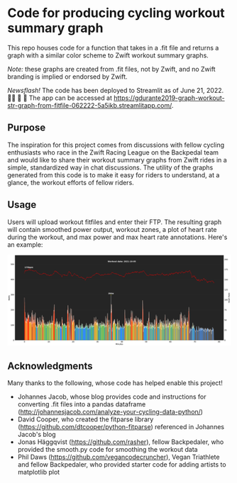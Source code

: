 # Code for producing cycling workout summary graph
This repo houses code for a function that takes in a .fit file and returns a graph with a similar color scheme to Zwift workout summary graphs.  

_Note:_  these graphs are created from .fit files, not by Zwift, and no Zwift branding is implied or endorsed by Zwift.  

*Newsflash!*  The code has been deployed to Streamlit as of June 21, 2022. 🧑‍💻 🥳 🎉   The app can be accessed at https://gdurante2019-graph-workout-str-graph-from-fitfile-062222-5a5ikb.streamlitapp.com/.

## Purpose
The inspiration for this project comes from discussions with fellow cycling enthusiasts who race in the Zwift Racing League on the Backpedal team and would like to share their workout summary graphs from Zwift rides in a simple, standardized way in chat discussions.  The utility of the graphs generated from this code is to make it easy for riders to understand, at a glance, the workout efforts of fellow riders.

## Usage
Users will upload workout fitfiles and enter their FTP. The resulting graph will contain smoothed power output, workout zones, a plot of heart rate during the workout, and max power and max heart rate annotations. Here's an example:

![image](https://github.com/gdurante2019/graph-workout-streamlit/blob/main/example_workout_graph.png)


## Acknowledgments
Many thanks to the following, whose code has helped enable this project!
* Johannes Jacob, whose blog provides code and instructions for converting .fit files into a pandas dataframe (http://johannesjacob.com/analyze-your-cycling-data-python/)
* David Cooper, who created the fitparse library (https://github.com/dtcooper/python-fitparse) referenced in Johannes Jacob's blog
* Jonas Häggqvist (https://github.com/rasher), fellow Backpedaler, who provided the smooth.py code for smoothing the workout data
* Phil Daws (https://github.com/vegancodecruncher), Vegan Triathlete and fellow Backpedaler, who provided starter code for adding artists to matplotlib plot
